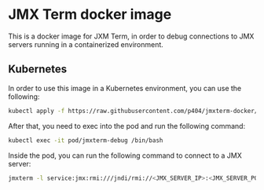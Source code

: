 # JMX Term docker image
This is a docker image for JXM Term, in order to debug connections to JMX servers running in a containerized environment.

## Kubernetes
In order to use this image in a Kubernetes environment, you can use the following:
```bash
kubectl apply -f https://raw.githubusercontent.com/p404/jmxterm-docker/main/pod.yaml
````

After that, you need to exec into the pod and run the following command:
```bash
kubectl exec -it pod/jmxterm-debug /bin/bash
```

Inside the pod, you can run the following command to connect to a JMX server:
```bash
jmxterm -l service:jmx:rmi:///jndi/rmi://<JMX_SERVER_IP>:<JMX_SERVER_PORT>/jmxrmi -n
```


